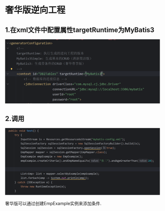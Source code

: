 # 奢华版逆向工程

## 1.在xml文件中配置属性targetRuntime为MyBatis3

![image-20241026214223430](./../../TyporaImage/MyBatis/image-20241026214223430.png)

## 2.调用

![image-20241026214317259](./../../TyporaImage/MyBatis/image-20241026214317259.png)

奢华版可以通过创建EmpExample实例来添加条件.